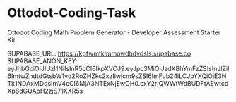 # Ottodot-Coding-Task
Ottodot Coding Math Problem Generator - Developer Assessment Starter Kit

SUPABASE_URL: https://kpfwmtklmmowdhdvdsls.supabase.co
SUPABASE_ANON_KEY: eyJhbGciOiJIUzI1NiIsInR5cCI6IkpXVCJ9.eyJpc3MiOiJzdXBhYmFzZSIsInJlZiI6ImtwZndtdGtsbW1vd2RoZHZkc2xzIiwicm9sZSI6ImFub24iLCJpYXQiOjE3NTk1NDAxMDgsImV4cCI6MjA3NTExNjEwOH0.cxY2rjQWWtWdBUDFtAEwtcdXp8dGUApH2zjS71XXR5s
